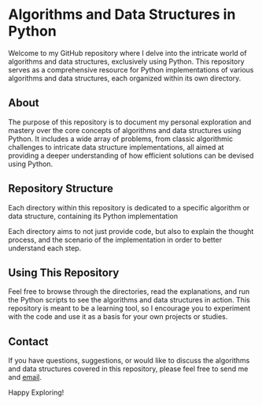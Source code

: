 # Algorithms and Data Structures in Python

Welcome to my GitHub repository where I delve into the intricate world of algorithms and data structures, exclusively using Python. This repository serves as a comprehensive resource for Python implementations of various algorithms and data structures, each organized within its own directory.

## About

The purpose of this repository is to document my personal exploration and mastery over the core concepts of algorithms and data structures using Python. It includes a wide array of problems, from classic algorithmic challenges to intricate data structure implementations, all aimed at providing a deeper understanding of how efficient solutions can be devised using Python.

## Repository Structure

Each directory within this repository is dedicated to a specific algorithm or data structure, containing its Python implementation 

Each directory aims to not just provide code, but also to explain the thought process, and the scenario of the implementation in order to better understand each step.

## Using This Repository

Feel free to browse through the directories, read the explanations, and run the Python scripts to see the algorithms and data structures in action. This repository is meant to be a learning tool, so I encourage you to experiment with the code and use it as a basis for your own projects or studies.

## Contact

If you have questions, suggestions, or would like to discuss the algorithms and data structures covered in this repository, please feel free to send me and [email](kostasbouros@hotmail.gr).

Happy Exploring!
